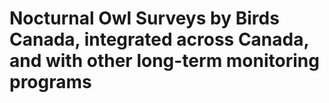 # Nocturnal Owl Surveys by Birds Canada, integrated across Canada, and with other long-term monitoring programs

